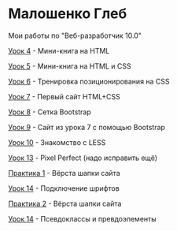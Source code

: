 

# Малошенко Глеб
Мои работы по "Веб-разработчик 10.0"

[Урок 4](https://wont1k.github.io/Lesson_4/ "4 Урок") - Мини-книга на HTML

[Урок 5](https://wont1k.github.io/Lesson_5/ "5 Урок") - Мини-книга на HTML и CSS

[Урок 6](https://wont1k.github.io/Lesson_6/ "6 Урок") - Тренировка позиционирования на CSS

[Урок 7](https://wont1k.github.io/Lesson_7/ "7 Урок") - Первый сайт HTML+CSS

[Урок 8](https://wont1k.github.io/Lesson_8/ "8 Урок") - Сетка Bootstrap

[Урок 9](https://wont1k.github.io/Lesson_9/ "9 Урок") - Сайт из урока 7 с помощью Bootstrap

[Урок 10](https://wont1k.github.io/Lesson_10/ "10 Урок") - Знакомство с LESS

[Урок 13](https://wont1k.github.io/Lesson_13/ "13 Урок") - Pixel Perfect (надо исправить ещё)

[Практика 1](https://wont1k.github.io/practic_1/ "1 Практика") - Вёрста шапки сайта

[Урок 14](https://wont1k.github.io/Lesson_14/ "14 Урок") - Подключение шрифтов

[Практика 2](https://wont1k.github.io/practic_2/ "2 Практика") - Вёрста шапки сайта

[Урок 14](https://wont1k.github.io/Lesson_15/ "15 Урок") - Псевдоклассы и превдоэлементы

